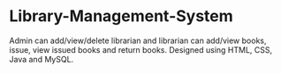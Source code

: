 # Library-Management-System
Admin can add/view/delete librarian and librarian can add/view books, issue, view issued books and return books. Designed using HTML, CSS, Java and MySQL.
